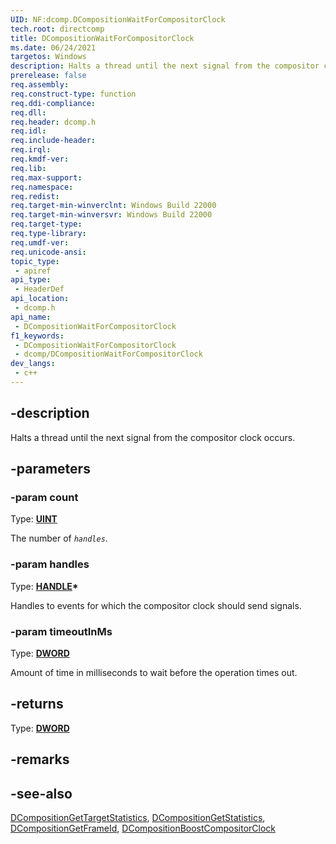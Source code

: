 ```yaml
---
UID: NF:dcomp.DCompositionWaitForCompositorClock
tech.root: directcomp
title: DCompositionWaitForCompositorClock
ms.date: 06/24/2021
targetos: Windows
description: Halts a thread until the next signal from the compositor clock occurs.
prerelease: false
req.assembly: 
req.construct-type: function
req.ddi-compliance: 
req.dll: 
req.header: dcomp.h
req.idl: 
req.include-header: 
req.irql: 
req.kmdf-ver: 
req.lib: 
req.max-support: 
req.namespace: 
req.redist: 
req.target-min-winverclnt: Windows Build 22000
req.target-min-winversvr: Windows Build 22000
req.target-type: 
req.type-library: 
req.umdf-ver: 
req.unicode-ansi: 
topic_type:
 - apiref
api_type:
 - HeaderDef
api_location:
 - dcomp.h
api_name:
 - DCompositionWaitForCompositorClock
f1_keywords:
 - DCompositionWaitForCompositorClock
 - dcomp/DCompositionWaitForCompositorClock
dev_langs:
 - c++
---
```


## -description

Halts a thread until the next signal from the compositor clock occurs.

## -parameters

### -param count

Type: **[UINT](/windows/win32/WinProg/windows-data-types)**

The number of _`handles`_.

### -param handles

Type: **[HANDLE](/windows/win32/winprog/windows-data-types)\***

Handles to events for which the compositor clock should send signals.

### -param timeoutInMs

Type: **[DWORD](/windows/win32/winprog/windows-data-types)**

Amount of time in milliseconds to wait before the operation times out.

## -returns

Type: **[DWORD](/windows/win32/winprog/windows-data-types)**

## -remarks

## -see-also

[DCompositionGetTargetStatistics](https://github.com/MicrosoftDocs/sdk-api/blob/docs/sdk-api-src/content/dcomp/nf-dcomp-dcompositiongettargetstatistics.md), [DCompositionGetStatistics](nf-dcomp-dcompositiongetstatistics.md), [DCompositionGetFrameId](nf-dcomp-dcompositiongetframeid.md), [DCompositionBoostCompositorClock](nf-dcomp-dcompositionboostcompositorclock.md)
